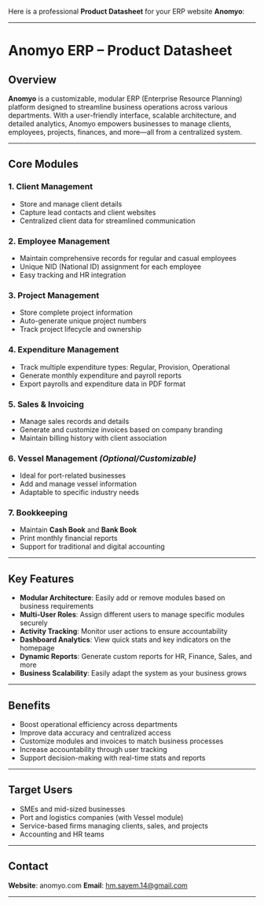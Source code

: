 Here is a professional **Product Datasheet** for your ERP website **Anomyo**:

---

# **Anomyo ERP – Product Datasheet**

## **Overview**

**Anomyo** is a customizable, modular ERP (Enterprise Resource Planning) platform designed to streamline business operations across various departments. With a user-friendly interface, scalable architecture, and detailed analytics, Anomyo empowers businesses to manage clients, employees, projects, finances, and more—all from a centralized system.

---

## **Core Modules**

### 1. **Client Management**

* Store and manage client details
* Capture lead contacts and client websites
* Centralized client data for streamlined communication

### 2. **Employee Management**

* Maintain comprehensive records for regular and casual employees
* Unique NID (National ID) assignment for each employee
* Easy tracking and HR integration

### 3. **Project Management**

* Store complete project information
* Auto-generate unique project numbers
* Track project lifecycle and ownership

### 4. **Expenditure Management**

* Track multiple expenditure types: Regular, Provision, Operational
* Generate monthly expenditure and payroll reports
* Export payrolls and expenditure data in PDF format

### 5. **Sales & Invoicing**

* Manage sales records and details
* Generate and customize invoices based on company branding
* Maintain billing history with client association

### 6. **Vessel Management** *(Optional/Customizable)*

* Ideal for port-related businesses
* Add and manage vessel information
* Adaptable to specific industry needs

### 7. **Bookkeeping**

* Maintain **Cash Book** and **Bank Book**
* Print monthly financial reports
* Support for traditional and digital accounting

---

## **Key Features**

* **Modular Architecture**: Easily add or remove modules based on business requirements
* **Multi-User Roles**: Assign different users to manage specific modules securely
* **Activity Tracking**: Monitor user actions to ensure accountability
* **Dashboard Analytics**: View quick stats and key indicators on the homepage
* **Dynamic Reports**: Generate custom reports for HR, Finance, Sales, and more
* **Business Scalability**: Easily adapt the system as your business grows

---

## **Benefits**

* Boost operational efficiency across departments
* Improve data accuracy and centralized access
* Customize modules and invoices to match business processes
* Increase accountability through user tracking
* Support decision-making with real-time stats and reports

---

## **Target Users**

* SMEs and mid-sized businesses
* Port and logistics companies (with Vessel module)
* Service-based firms managing clients, sales, and projects
* Accounting and HR teams

---

## **Contact**

**Website**: anomyo.com
**Email**: hm.sayem.14@gmail.com

---
